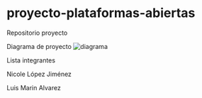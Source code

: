 # proyecto-plataformas-abiertas
Repositorio proyecto

Diagrama de proyecto
![diagrama](https://github.com/NiLJ22/proyecto-plataformas-abiertas/assets/169956374/410496ad-81a0-4a33-a1ce-eb87dfcfdfc9)

Lista integrantes

Nicole López Jiménez

Luis Marin Alvarez
